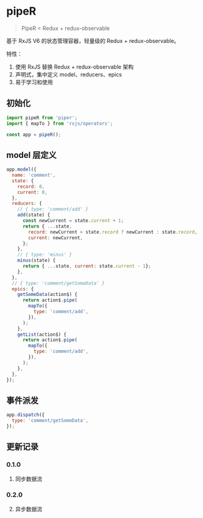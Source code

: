 # pipeR

> PipeR = Redux + redux-observable

基于 RxJS V6 的状态管理容器，轻量级的 Redux + redux-observable。

特性：
1. 使用 RxJS 替换 Redux + redux-observable 架构
2. 声明式，集中定义 model、reducers、epics
3. 易于学习和使用

## 初始化
```javascript
import pipeR from 'piper';
import { mapTo } from 'rxjs/operators';

const app = pipeR();
```

## model 层定义
```javascript
app.model({
  name: 'comment',
  state: {
    record: 0,
    current: 0,
  },
  reducers: {
    // { type: 'comment/add' }
    add(state) {
      const newCurrent = state.current + 1;
      return { ...state,
        record: newCurrent > state.record ? newCurrent : state.record,
        current: newCurrent,
      };
    },
    // { type: 'minus' }
    minus(state) {
      return { ...state, current: state.current - 1};
    },
  },
  // { type: 'comment/getSomeData' }
  epics: {
    getSomeData(action$) {
      return action$.pipe(
        mapTo({
          type: 'comment/add',
        }),
      );
    },
    getList(action$) {
      return action$.pipe(
        mapTo({
          type: 'comment/add',
        }),
      );
    },
  },
});
```

## 事件派发
```javascript
app.dispatch({
  type: 'comment/getSomeData',
});
```

## 更新记录
### 0.1.0
1. 同步数据流

### 0.2.0
2. 异步数据流
